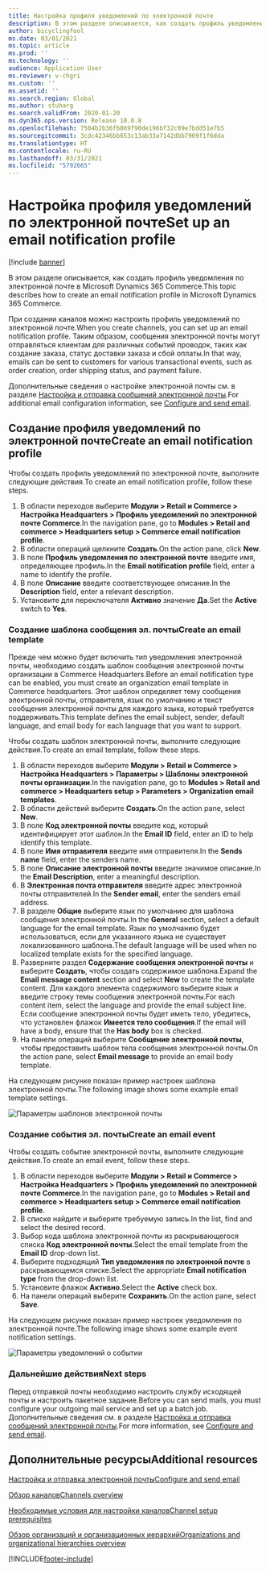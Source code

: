 ```yaml
---
title: Настройка профиля уведомлений по электронной почте
description: В этом разделе описывается, как создать профиль уведомления по электронной почте в Microsoft Dynamics 365 Commerce.
author: bicyclingfool
ms.date: 03/01/2021
ms.topic: article
ms.prod: ''
ms.technology: ''
audience: Application User
ms.reviewer: v-chgri
ms.custom: ''
ms.assetid: ''
ms.search.region: Global
ms.author: stuharg
ms.search.validFrom: 2020-01-20
ms.dyn365.ops.version: Release 10.0.8
ms.openlocfilehash: 7504b2b36f6869f90de196bf32c09e7bdd51e7b5
ms.sourcegitcommit: 3cdc42346bb653c13ab33a7142dbb7969f1f6dda
ms.translationtype: HT
ms.contentlocale: ru-RU
ms.lasthandoff: 03/31/2021
ms.locfileid: "5792665"
---
```

# <a name="set-up-an-email-notification-profile"></a><span data-ttu-id="f358e-103">Настройка профиля уведомлений по электронной почте</span><span class="sxs-lookup"><span data-stu-id="f358e-103">Set up an email notification profile</span></span>

[!include [banner](includes/banner.md)]

<span data-ttu-id="f358e-104">В этом разделе описывается, как создать профиль уведомления по электронной почте в Microsoft Dynamics 365 Commerce.</span><span class="sxs-lookup"><span data-stu-id="f358e-104">This topic describes how to create an email notification profile in Microsoft Dynamics 365 Commerce.</span></span>

<span data-ttu-id="f358e-105">При создании каналов можно настроить профиль уведомлений по электронной почте.</span><span class="sxs-lookup"><span data-stu-id="f358e-105">When you create channels, you can set up an email notification profile.</span></span> <span data-ttu-id="f358e-106">Таким образом, сообщения электронной почты могут отправляться клиентам для различных событий проводок, таких как создание заказа, статус доставки заказа и сбой оплаты.</span><span class="sxs-lookup"><span data-stu-id="f358e-106">In that way, emails can be sent to customers for various transactional events, such as order creation, order shipping status, and payment failure.</span></span>

<span data-ttu-id="f358e-107">Дополнительные сведения о настройке электронной почты см. в разделе [Настройка и отправка сообщений электронной почты](../fin-ops-core/fin-ops/organization-administration/configure-email.md?toc=/dynamics365/commerce/toc.json).</span><span class="sxs-lookup"><span data-stu-id="f358e-107">For additional email configuration information, see [Configure and send email](../fin-ops-core/fin-ops/organization-administration/configure-email.md?toc=/dynamics365/commerce/toc.json).</span></span>

## <a name="create-an-email-notification-profile"></a><span data-ttu-id="f358e-108">Создание профиля уведомлений по электронной почте</span><span class="sxs-lookup"><span data-stu-id="f358e-108">Create an email notification profile</span></span>

<span data-ttu-id="f358e-109">Чтобы создать профиль уведомлений по электронной почте, выполните следующие действия.</span><span class="sxs-lookup"><span data-stu-id="f358e-109">To create an email notification profile, follow these steps.</span></span>

1. <span data-ttu-id="f358e-110">В области переходов выберите **Модули \> Retail и Commerce \> Настройка Headquarters \> Профиль уведомлений по электронной почте Commerce**.</span><span class="sxs-lookup"><span data-stu-id="f358e-110">In the navigation pane, go to **Modules \> Retail and commerce \> Headquarters setup \> Commerce email notification profile**.</span></span>
1. <span data-ttu-id="f358e-111">В области операций щелкните **Создать**.</span><span class="sxs-lookup"><span data-stu-id="f358e-111">On the action pane, click **New**.</span></span>
1. <span data-ttu-id="f358e-112">В поле **Профиль уведомления по электронной почте** введите имя, определяющее профиль.</span><span class="sxs-lookup"><span data-stu-id="f358e-112">In the **Email notification profile** field, enter a name to identify the profile.</span></span>
1. <span data-ttu-id="f358e-113">В поле **Описание** введите соответствующее описание.</span><span class="sxs-lookup"><span data-stu-id="f358e-113">In the **Description** field, enter a relevant description.</span></span>
1. <span data-ttu-id="f358e-114">Установите для переключателя **Активно** значение **Да**.</span><span class="sxs-lookup"><span data-stu-id="f358e-114">Set the **Active** switch to **Yes**.</span></span>

### <a name="create-an-email-template"></a><span data-ttu-id="f358e-115">Создание шаблона сообщения эл. почты</span><span class="sxs-lookup"><span data-stu-id="f358e-115">Create an email template</span></span>

<span data-ttu-id="f358e-116">Прежде чем можно будет включить тип уведомления электронной почты, необходимо создать шаблон сообщения электронной почты организации в Commerce Headquarters.</span><span class="sxs-lookup"><span data-stu-id="f358e-116">Before an email notification type can be enabled, you must create an organization email template in Commerce headquarters.</span></span> <span data-ttu-id="f358e-117">Этот шаблон определяет тему сообщения электронной почты, отправителя, язык по умолчанию и текст сообщения электронной почты для каждого языка, который требуется поддерживать.</span><span class="sxs-lookup"><span data-stu-id="f358e-117">This template defines the email subject, sender, default language, and email body for each language that you want to support.</span></span>

<span data-ttu-id="f358e-118">Чтобы создать шаблон электронной почты, выполните следующие действия.</span><span class="sxs-lookup"><span data-stu-id="f358e-118">To create an email template, follow these steps.</span></span>

1. <span data-ttu-id="f358e-119">В области переходов выберите **Модули \> Retail и Commerce \> Настройка Headquarters \> Параметры \> Шаблоны электронной почты организации**.</span><span class="sxs-lookup"><span data-stu-id="f358e-119">In the navigation pane, go to **Modules \> Retail and commerce \> Headquarters setup \> Parameters \> Organization email templates**.</span></span>
1. <span data-ttu-id="f358e-120">В области действий выберите **Создать**.</span><span class="sxs-lookup"><span data-stu-id="f358e-120">On the action pane, select **New**.</span></span>
1. <span data-ttu-id="f358e-121">В поле **Код электронной почты** введите код, который идентифицирует этот шаблон.</span><span class="sxs-lookup"><span data-stu-id="f358e-121">In the **Email ID** field, enter an ID to help identify this template.</span></span>
1. <span data-ttu-id="f358e-122">В поле **Имя отправителя** введите имя отправителя.</span><span class="sxs-lookup"><span data-stu-id="f358e-122">In the **Sends name** field, enter the senders name.</span></span>
1. <span data-ttu-id="f358e-123">В поле **Описание электронной почты** введите значимое описание.</span><span class="sxs-lookup"><span data-stu-id="f358e-123">In the **Email Description**, enter a meaningful description.</span></span>
1. <span data-ttu-id="f358e-124">В **Электронная почта отправителя** введите адрес электронной почты отправителей.</span><span class="sxs-lookup"><span data-stu-id="f358e-124">In the **Sender email**, enter the senders email address.</span></span>
1. <span data-ttu-id="f358e-125">В разделе **Общие** выберите язык по умолчанию для шаблона сообщения электронной почты.</span><span class="sxs-lookup"><span data-stu-id="f358e-125">In the **General** section, select a default language for the email template.</span></span> <span data-ttu-id="f358e-126">Язык по умолчанию будет использоваться, если для указанного языка не существует локализованного шаблона.</span><span class="sxs-lookup"><span data-stu-id="f358e-126">The default language will be used when no localized template exists for the specified language.</span></span>
1. <span data-ttu-id="f358e-127">Разверните раздел **Содержание сообщения электронной почты** и выберите **Создать**, чтобы создать содержимое шаблона.</span><span class="sxs-lookup"><span data-stu-id="f358e-127">Expand the **Email message content** section and select **New** to create the template content.</span></span> <span data-ttu-id="f358e-128">Для каждого элемента содержимого выберите язык и введите строку темы сообщения электронной почты.</span><span class="sxs-lookup"><span data-stu-id="f358e-128">For each content item, select the language and provide the email subject line.</span></span> <span data-ttu-id="f358e-129">Если сообщение электронной почты будет иметь тело, убедитесь, что установлен флажок **Имеется тело сообщения**.</span><span class="sxs-lookup"><span data-stu-id="f358e-129">If the email will have a body, ensure that the **Has body** box is checked.</span></span>
1. <span data-ttu-id="f358e-130">На панели операций выберите **Сообщение электронной почты**, чтобы предоставить шаблон тела сообщения электронной почты.</span><span class="sxs-lookup"><span data-stu-id="f358e-130">On the action pane, select **Email message** to provide an email body template.</span></span>

<span data-ttu-id="f358e-131">На следующем рисунке показан пример настроек шаблона электронной почты.</span><span class="sxs-lookup"><span data-stu-id="f358e-131">The following image shows some example email template settings.</span></span>

![Параметры шаблонов электронной почты](media/email-template.png)

### <a name="create-an-email-event"></a><span data-ttu-id="f358e-133">Создание события эл. почты</span><span class="sxs-lookup"><span data-stu-id="f358e-133">Create an email event</span></span>

<span data-ttu-id="f358e-134">Чтобы создать событие электронной почты, выполните следующие действия.</span><span class="sxs-lookup"><span data-stu-id="f358e-134">To create an email event, follow these steps.</span></span>

1. <span data-ttu-id="f358e-135">В области переходов выберите **Модули \> Retail и Commerce \> Настройка Headquarters \> Профиль уведомлений по электронной почте Commerce**.</span><span class="sxs-lookup"><span data-stu-id="f358e-135">In the navigation pane, go to **Modules \> Retail and commerce \> Headquarters setup \> Commerce email notification profile**.</span></span>
1. <span data-ttu-id="f358e-136">В списке найдите и выберите требуемую запись.</span><span class="sxs-lookup"><span data-stu-id="f358e-136">In the list, find and select the desired record.</span></span> 
1. <span data-ttu-id="f358e-137">Выбор кода шаблона электронной почты из раскрывающегося списка **Код электронной почты**.</span><span class="sxs-lookup"><span data-stu-id="f358e-137">Select the email template from the **Email ID** drop-down list.</span></span>
1. <span data-ttu-id="f358e-138">Выберите подходящий **Тип уведомления по электронной почте** в раскрывающемся списке.</span><span class="sxs-lookup"><span data-stu-id="f358e-138">Select the appropriate **Email notification type** from the drop-down list.</span></span>
1. <span data-ttu-id="f358e-139">Установите флажок **Активно**.</span><span class="sxs-lookup"><span data-stu-id="f358e-139">Select the **Active** check box.</span></span>
1. <span data-ttu-id="f358e-140">На панели операций выберите **Сохранить**.</span><span class="sxs-lookup"><span data-stu-id="f358e-140">On the action pane, select **Save**.</span></span>

<span data-ttu-id="f358e-141">На следующем рисунке показан пример настроек уведомления по электронной почте.</span><span class="sxs-lookup"><span data-stu-id="f358e-141">The following image shows some example event notification settings.</span></span>

![Параметры уведомлений о событии](media/email-notification-profile.png)

### <a name="next-steps"></a><span data-ttu-id="f358e-143">Дальнейшие действия</span><span class="sxs-lookup"><span data-stu-id="f358e-143">Next steps</span></span>

<span data-ttu-id="f358e-144">Перед отправкой почты необходимо настроить службу исходящей почты и настроить пакетное задание.</span><span class="sxs-lookup"><span data-stu-id="f358e-144">Before you can send mails, you must configure your outgoing mail service and set up a batch job.</span></span> <span data-ttu-id="f358e-145">Дополнительные сведения см. в разделе [Настройка и отправка сообщений электронной почты](../fin-ops-core/fin-ops/organization-administration/configure-email.md?toc=/dynamics365/commerce/toc.json).</span><span class="sxs-lookup"><span data-stu-id="f358e-145">For more information, see [Configure and send email](../fin-ops-core/fin-ops/organization-administration/configure-email.md?toc=/dynamics365/commerce/toc.json).</span></span>


## <a name="additional-resources"></a><span data-ttu-id="f358e-146">Дополнительные ресурсы</span><span class="sxs-lookup"><span data-stu-id="f358e-146">Additional resources</span></span>

[<span data-ttu-id="f358e-147">Настройка и отправка электронной почты</span><span class="sxs-lookup"><span data-stu-id="f358e-147">Configure and send email</span></span>](../fin-ops-core/fin-ops/organization-administration/configure-email.md?toc=/dynamics365/commerce/toc.json)

[<span data-ttu-id="f358e-148">Обзор каналов</span><span class="sxs-lookup"><span data-stu-id="f358e-148">Channels overview</span></span>](channels-overview.md)

[<span data-ttu-id="f358e-149">Необходимые условия для настройки каналов</span><span class="sxs-lookup"><span data-stu-id="f358e-149">Channel setup prerequisites</span></span>](channels-prerequisites.md)

[<span data-ttu-id="f358e-150">Обзор организаций и организационных иерархий</span><span class="sxs-lookup"><span data-stu-id="f358e-150">Organizations and organizational hierarchies overview</span></span>](../fin-ops-core/fin-ops/organization-administration/organizations-organizational-hierarchies.md?toc=/dynamics365/commerce/toc.json)


[!INCLUDE[footer-include](../includes/footer-banner.md)]
